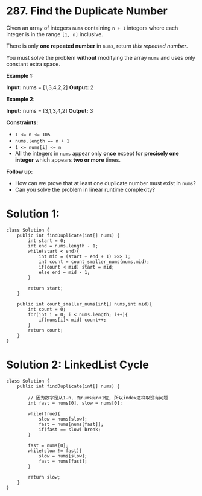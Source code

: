 # 287. Find the Duplicate Number
Given an array of integers  `nums`  containing `n + 1`  integers where each integer is in the range  `[1, n]`  inclusive.

There is only  **one repeated number**  in  `nums`, return  _this repeated number_.

You must solve the problem  **without**  modifying the array  `nums` and uses only constant extra space.

**Example 1:**

**Input:** nums = [1,3,4,2,2]
**Output:** 2

**Example 2:**

**Input:** nums = [3,1,3,4,2]
**Output:** 3

**Constraints:**

-   `1 <= n <= 105`
-   `nums.length == n + 1`
-   `1 <= nums[i] <= n`
-   All the integers in  `nums`  appear only  **once**  except for  **precisely one integer**  which appears  **two or more**  times.

**Follow up:**

-   How can we prove that at least one duplicate number must exist in  `nums`?
-   Can you solve the problem in linear runtime complexity?


# Solution 1:
```
class Solution {
    public int findDuplicate(int[] nums) {      
        int start = 0;
        int end = nums.length - 1;
        while(start < end){
            int mid = (start + end + 1) >>> 1;
            int count = count_smaller_nums(nums,mid);
            if(count < mid) start = mid;
            else end = mid - 1;
        }
        
        return start;
    }
    
    public int count_smaller_nums(int[] nums,int mid){
        int count = 0;
        for(int i = 0; i < nums.length; i++){
            if(nums[i]< mid) count++;
        }
        return count;
    }
}
```

# Solution 2: LinkedList Cycle
```
class Solution {
    public int findDuplicate(int[] nums) {
        
        // 因为数字是从1-n, 而nums有n+1位, 所以index这样取没有问题
        int fast = nums[0], slow = nums[0];
        
        while(true){
            slow = nums[slow];
            fast = nums[nums[fast]];
            if(fast == slow) break;
        }
        
        fast = nums[0];
        while(slow != fast){
            slow = nums[slow];
            fast = nums[fast];
        }
        
        return slow;
    }
}
```
